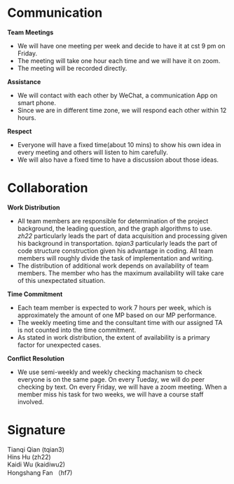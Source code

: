 # Communication 

__Team Meetings__
+ We will have one meeting per week and decide to have it at cst 9 pm on Friday. 
+ The meeting will take one hour each time and we will have it on zoom. 
+ The meeting will be recorded directly.

__Assistance__
+ We will contact with each other by WeChat, a communication App on smart phone. 
+ Since we are in different time zone, we will respond each other within 12 hours.

__Respect__
+ Everyone will have a fixed time(about 10 mins) to show his own idea in every meeting and others will listen to him carefully. 
+ We will also have a fixed time to have a discussion about those ideas.

# Collaboration

__Work Distribution__ 
+ All team members are responsible for determination of the project background, the leading question, and the graph algorithms to use. _zh22_ particularly leads the part of data acquisition and processing given his background in transportation. _tqian3_ particularly leads the part of code structure construction given his advantage in coding. All team members will roughly divide the task of implementation and writing.
+ The distribution of additional work depends on availability of team members. The member who has the maximum availability will take care of this unexpectated situation.

__Time Commitment__
+ Each team member is expected to work 7 hours per week, which is approximately the amount of one MP based on our MP performance. 
+ The weekly meeting time and the consultant time with our assigned TA is not counted into the time commitment.
+ As stated in work distribution, the extent of availability is a primary factor for unexpected cases.

__Conflict Resolution__
+ We use semi-weekly and weekly checking machanism to check everyone is on the same page. On every Tueday, we will do peer checking by text. On every Friday, we will have a zoom meeting. When a member miss his task for two weeks, we will have a course staff involved.

# Signature
Tianqi Qian (tqian3) \
Hins Hu (zh22) \
Kaidi Wu (kaidiwu2) \
Hongshang Fan （hf7)




